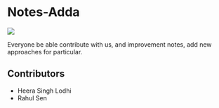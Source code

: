 # Notes-Adda
![](https://komarev.com/ghpvc/?username=heera9331&color=brightgreen)

Everyone be able contribute with us, and improvement notes, add new approaches for particular.

## Contributors
* Heera Singh Lodhi
* Rahul Sen
